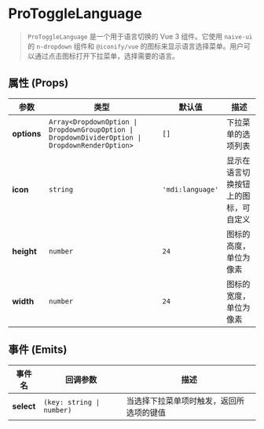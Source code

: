 # ProToggleLanguage

> `ProToggleLanguage` 是一个用于语言切换的 Vue 3 组件。它使用 `naive-ui` 的 `n-dropdown` 组件和 `@iconify/vue` 的图标来显示语言选择菜单。用户可以通过点击图标打开下拉菜单，选择需要的语言。

<demo path="./components/DemoProToggleLanguage" />

## **属性 (Props)**

| 参数          | 类型                                                                                              | 默认值              | 描述                 |
|-------------|-------------------------------------------------------------------------------------------------|------------------|--------------------|
| **options** | `Array<DropdownOption \| DropdownGroupOption \| DropdownDividerOption \| DropdownRenderOption>` | `[]`             | 下拉菜单的选项列表          |
| **icon**    | `string`                                                                                        | `'mdi:language'` | 显示在语言切换按钮上的图标，可自定义 |
| **height**  | `number`                                                                                        | `24`             | 图标的高度，单位为像素        |
| **width**   | `number`                                                                                        | `24`             | 图标的宽度，单位为像素        |


## **事件 (Emits)**

| 事件名        | 回调参数                      | 描述                   |
|------------|---------------------------|----------------------|
| **select** | `(key: string \| number)` | 当选择下拉菜单项时触发，返回所选项的键值 |
